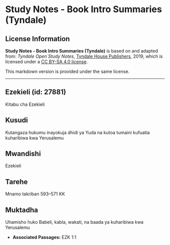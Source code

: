 # Study Notes - Book Intro Summaries (Tyndale)

## License Information

**Study Notes - Book Intro Summaries (Tyndale)** is based on and adapted from: _Tyndale Open Study Notes_, [Tyndale House Publishers](https://tyndaleopenresources.com/), 2019, which is licensed under a [CC BY-SA 4.0 license](https://creativecommons.org/licenses/by-sa/4.0/legalcode.en).

This markdown version is provided under the same license.



--------------------------------

## Ezekieli (id: 27881)

Kitabu cha Ezekieli

Kusudi
------

Kutangaza hukumu inayokuja dhidi ya Yuda na kutoa tumaini kufuatia kuharibiwa kwa Yerusalemu

Mwandishi
---------

Ezekieli

Tarehe
------

Mnamo takriban 593–571 KK

Muktadha
--------

Uhamisho huko Babeli, kabla, wakati, na baada ya kuharibiwa kwa Yerusalemu

* **Associated Passages:** EZK 1:1

